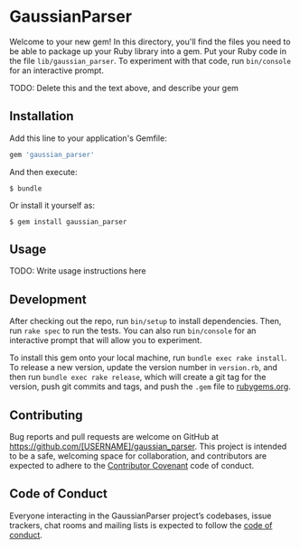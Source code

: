 # GaussianParser

Welcome to your new gem! In this directory, you'll find the files you need to be able to package up your Ruby library into a gem. Put your Ruby code in the file `lib/gaussian_parser`. To experiment with that code, run `bin/console` for an interactive prompt.

TODO: Delete this and the text above, and describe your gem

## Installation

Add this line to your application's Gemfile:

```ruby
gem 'gaussian_parser'
```

And then execute:

    $ bundle

Or install it yourself as:

    $ gem install gaussian_parser

## Usage

TODO: Write usage instructions here

## Development

After checking out the repo, run `bin/setup` to install dependencies. Then, run `rake spec` to run the tests. You can also run `bin/console` for an interactive prompt that will allow you to experiment.

To install this gem onto your local machine, run `bundle exec rake install`. To release a new version, update the version number in `version.rb`, and then run `bundle exec rake release`, which will create a git tag for the version, push git commits and tags, and push the `.gem` file to [rubygems.org](https://rubygems.org).

## Contributing

Bug reports and pull requests are welcome on GitHub at https://github.com/[USERNAME]/gaussian_parser. This project is intended to be a safe, welcoming space for collaboration, and contributors are expected to adhere to the [Contributor Covenant](http://contributor-covenant.org) code of conduct.

## Code of Conduct

Everyone interacting in the GaussianParser project’s codebases, issue trackers, chat rooms and mailing lists is expected to follow the [code of conduct](https://github.com/[USERNAME]/gaussian_parser/blob/master/CODE_OF_CONDUCT.md).
